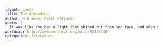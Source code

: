 ```yaml
---
layout: quote
title: The Anybodies
author: N E Bode; Peter Ferguson
quote: |
  It was like she had a light that shined out from her face, and when she looked at each person, they shined in her spotlight and flowered into their own most wonderful attributes and deepest good intentions. She looked at each person as though they were the best person in the world.
worldcat: http://www.worldcat.org/oclc/53145448
categories: literature
---
```

